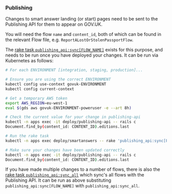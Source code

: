 ### Publishing

Changes to smart answer landing (or start) pages need to be sent to the Publishing API for them to appear on GOV.UK.

You will need the flow `name` and `content_id`, both of which can be found in the relevant Flow file, e.g. `ReportALostOrStolenPassportFlow`.

The [rake task `publishing_api:sync[FLOW_NAME]`](../../lib/tasks/publishing_api.rake) exists for this purpose, and needs to be run once you have deployed your changes. It can be run via Kubernetes as follows:

```bash
# For each ENVIRONMENT [integration, staging, production]...

# Ensure you are using the correct ENVIRONMENT
kubectl config use-context govuk-ENVIRONMENT
kubectl config current-context

# Get a temporary AWS token
export AWS_REGION=eu-west-1
eval $(gds aws govuk-ENVIRONMENT-poweruser -e --art 8h)

# Check the current value for your change in publishing-api
kubectl -n apps exec -it deploy/publishing-api -- rails c
Document.find_by(content_id: CONTENT_ID).editions.last

# Run the rake task
kubectl -n apps exec deploy/smartanswers -- rake 'publishing_api:sync[FLOW_NAME]'

# Make sure your changes have been updated correctly
kubectl -n apps exec -it deploy/publishing-api -- rails c
Document.find_by(content_id: CONTENT_ID).editions.last
```

If you have made multiple changes to a number of flows, there is also the [rake task `publishing_api:sync_all`](../../lib/tasks/publishing_api.rake) which sync's all flows with the Publishing API. It can be run as above substituting `publishing_api:sync[FLOW_NAME]` with `publishing_api:sync_all`.
